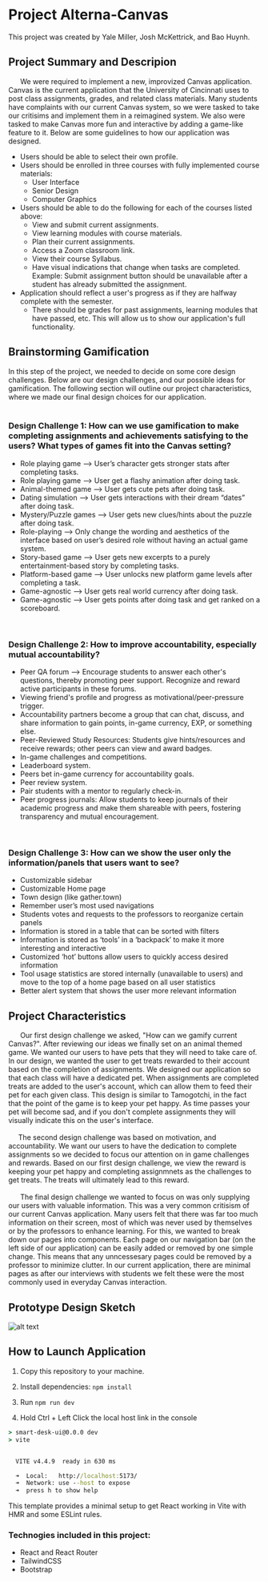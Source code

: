 # Project Alterna-Canvas

This project was created by Yale Miller, Josh McKettrick, and Bao Huynh.

## Project Summary and Descripion
&nbsp; &nbsp; &nbsp; We were required to implement a new, improvized Canvas application. Canvas is the current application that the University of Cincinnati uses to post class assignments, grades, and related class materials. Many students have complaints with our current Canvas system, so we were tasked to take our critisims and implement them in a reimagined system. We also were tasked to make Canvas more fun and interactive by adding a game-like feature to it. Below are some guidelines to how our application was designed.
- Users should be able to select their own profile.
- Users should be enrolled in three courses with fully implemented course materials:
   - User Interface
   - Senior Design
   - Computer Graphics
- Users should be able to do the following for each of the courses listed above:
   - View and submit current assignments.
   - View learning modules with course materials.
   - Plan their current assignments.
   - Access a Zoom classroom link.
   - View their course Syllabus.
   - Have visual indications that change when tasks are completed. Example: Submit assignment button should be unavailable after a student has already submitted the assignment.
- Application should reflect a user's progress as if they are halfway complete with the semester.
   - There should be grades for past assignments, learning modules that have passed, etc. This will allow us to show our application's full functionality.

## Brainstorming Gamification 
In this step of the project, we needed to decide on some core design challenges. Below are our design challenges, and our possible ideas for gamification. The following section will outline our project characteristics, where we made our final design choices for our application.
<br />
<br />
### Design Challenge 1: How can we use gamification to make completing assignments and achievements satisfying to the users? What types of games fit into the Canvas setting?
- Role playing game --> User’s character gets stronger stats after completing tasks.
- Role playing game --> User get a flashy animation after doing task.
- Animal-themed game --> User gets cute pets after doing task.
- Dating simulation --> User gets interactions with their dream “dates” after doing task.
- Mystery/Puzzle games --> User gets new clues/hints about the puzzle after doing task.
- Role-playing --> Only change the wording and aesthetics of the interface based on user’s desired role without having an actual game system.
- Story-based game --> User gets new excerpts to a purely entertainment-based story by completing tasks.  
- Platform-based game --> User unlocks new platform game levels after completing a task.  
- Game-agnostic --> User gets real world currency after doing task.
- Game-agnostic --> User gets points after doing task and get ranked on a scoreboard.
<br />

### Design Challenge 2: How to improve accountability, especially mutual accountability?
- Peer QA forum --> Encourage students to answer each other's questions, thereby promoting peer support. Recognize and reward active participants in these forums.  
- Viewing friend's profile and progress as motivational/peer-pressure trigger.
- Accountability partners become a group that can chat, discuss, and share information to gain points, in-game currency, EXP, or something else.
- Peer-Reviewed Study Resources: Students give hints/resources and receive rewards; other peers can view and award badges.
- In-game challenges and competitions.
- Leaderboard system.
- Peers bet in-game currency for accountability goals.
- Peer review system.
- Pair students with a mentor to regularly check-in.
- Peer progress journals: Allow students to keep journals of their academic progress and make them shareable with peers, fostering transparency and mutual encouragement.
<br />

### Design Challenge 3: How can we show the user only the information/panels that users want to see?
- Customizable sidebar  
- Customizable Home page  
- Town design (like gather.town)  
- Remember user’s most used navigations  
- Students votes and requests to the professors to reorganize certain panels  
- Information is stored in a table that can be sorted with filters  
- Information is stored as ‘tools’ in a ‘backpack’ to make it more interesting and interactive  
- Customized ‘hot’ buttons allow users to quickly access desired information  
- Tool usage statistics are stored internally (unavailable to users) and move to the top of a home page based on all user statistics  
- Better alert system that shows the user more relevant information

## Project Characteristics
&nbsp; &nbsp; &nbsp; Our first design challenge we asked, "How can we gamify current Canvas?". After reviewing our ideas we finally set on an animal themed game. We wanted our users to have pets that they will need to take care of. In our design, we wanted the user to get treats rewarded to their account based on the completion of assignments. We designed our application so that each class will have a dedicated pet. When assignments are completed treats are added to the user's account, which can allow them to feed their pet for each given class. This design is similar to Tamogotchi, in the fact that the point of the game is to keep your pet happy. As time passes your pet will become sad, and if you don't complete assignments they will visually indicate this on the user's interface.
<br />
<br />
&nbsp; &nbsp; &nbsp;The second design challenge was based on motivation, and accountability. We want our users to have the dedication to complete assignments so we decided to focus our attention on in game challenges and rewards. Based on our first design challenge, we view the reward is keeping your pet happy and completing assignmnets as the challenges to get treats. The treats will ultimately lead to this reward. 
<br />
<br />
&nbsp; &nbsp; &nbsp; The final design challenge we wanted to focus on was only supplying our users with valuable information. This was a very common critisism of our current Canvas application. Many users felt that there was far too much information on their screen, most of which was never used by themselves or by the professors to enhance learning. For this, we wanted to break down our pages into components. Each page on our navigation bar (on the left side of our application) can be easily added or removed by one simple change. This means that any unncessesary pages could be removed by a professor to minimize clutter. In our current application, there are minimal pages as after our interviews with students we felt these were the most commonly used in everyday Canvas interaction.

## Prototype Design Sketch
![alt text](https://github.com/mckettja/UI_Project_2/blob/main/Documentation/design_sketch.png?raw=true)

## How to Launch Application

1. Copy this repository to your machine.
   
3. Install dependencies: `npm install`

4. Run `npm run dev`

6. Hold Ctrl + Left Click the local host link in the console
```cmd
> smart-desk-ui@0.0.0 dev
> vite


  VITE v4.4.9  ready in 630 ms

  ➜  Local:   http://localhost:5173/
  ➜  Network: use --host to expose
  ➜  press h to show help
```

This template provides a minimal setup to get React working in Vite with HMR and some ESLint rules.

### Technogies included in this project:
- React and React Router
- TailwindCSS
- Bootstrap
